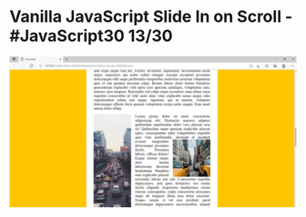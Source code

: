 # Vanilla JavaScript Slide In on Scroll - #JavaScript30 13/30

<img src="https://github.com/gauriruhal/30_Days_Of_Javascript/blob/main/13%20-%20Slide%20in%20on%20Scroll/slide%20in%20on%20scroll.png" width="1000">
